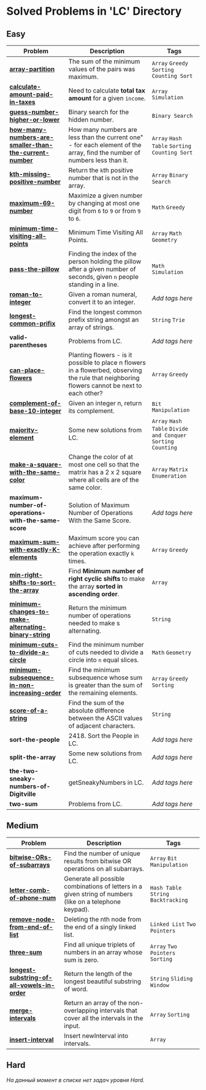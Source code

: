 # Solved Problems in 'LC' Directory

## Easy

| Problem                                                                                                                                                              | Description                                                                                                                                    | Tags                                                           |
|----------------------------------------------------------------------------------------------------------------------------------------------------------------------|------------------------------------------------------------------------------------------------------------------------------------------------|----------------------------------------------------------------|
| [**array-partition**](https://github.com/Cimba22/Algorithms/tree/main/LC/array-partition)                                                                            | The sum of the minimum values of the pairs was maximum.                                                                                        | `Array` `Greedy` `Sorting` `Counting Sort`                     |
| [**calculate-amount-paid-in-taxes**](https://github.com/Cimba22/Algorithms/tree/main/LC/calculate-amount-paid-in-taxes)                                              | Need to calculate **total tax amount** for a given `income`.                                                                                   | `Array` `Simulation`                                           |
| [**guess-number-higher-or-lower**](https://github.com/Cimba22/Algorithms/tree/main/LC/guess-number-higher-or-lower)                                                  | Binary search for the hidden number.                                                                                                           | `Binary Search`                                                |
| [**how-many-numbers-are-smaller-than-the-current-number**](https://github.com/Cimba22/Algorithms/tree/main/LC/how-many--numbers-are-smaller-then-the-current-number) | How many numbers are less than the current one" - for each element of the array, find the number of numbers less than it.                      | `Array` `Hash Table` `Sorting` `Counting Sort`                 |
| [**kth-missing-positive-number**](https://github.com/Cimba22/Algorithms/tree/main/LC/kth-missing-positive-number)                                                    | Return the `k`th positive number that is not in the array.                                                                                     | `Array` `Binary Search`                                        |
| [**maximum-69-number**](https://github.com/Cimba22/Algorithms/tree/main/LC/maximum-69-number)                                                                        | Maximize a given number by changing at most one digit from `6` to `9` or from `9` to `6`.                                                      | `Math` `Greedy`                                                |
| [**minimum-time-visiting-all-points**](https://github.com/Cimba22/Algorithms/tree/main/LC/minimum-time-visiting-all-points)                                          | Minimum Time Visiting All Points.                                                                                                              | `Array` `Math` `Geometry`                                      |
| [**pass-the-pillow**](https://github.com/Cimba22/Algorithms/tree/main/LC/pass-the-pillow)                                                                            | Finding the index of the person holding the pillow after a given number of seconds, given `n` people standing in a line.                       | `Math` `Simulation`                                            |
| [**roman-to-integer**](https://github.com/Cimba22/Algorithms/tree/main/LC/roman-to-integer)                                                                          | Given a roman numeral, convert it to an integer.                                                                                               | _Add tags here_                                                |
| [**longest-common-prifix**](https://github.com/Cimba22/Algorithms/tree/main/LC/longest-common-prifix)                                                                | Find the longest common prefix string amongst an array of strings.                                                                             | `String` `Trie`                                                |
| **valid-parentheses**                                                                                                                                                | Problems from LC.                                                                                                                              | _Add tags here_                                                |
| [**can-place-flowers**](https://github.com/Cimba22/Algorithms/tree/main/LC/can-place-flowers)                                                                        | Planting flowers - is it possible to place n flowers in a flowerbed, observing the rule that neighboring flowers cannot be next to each other? | `Array` `Greedy`                                               |
| [**complement-of-base-10-integer**](https://github.com/Cimba22/Algorithms/tree/main/LC/complement-of-base-10-integer)                                                | Given an integer n, return its complement.                                                                                                     | `Bit Manipulation`                                             |
| [**majority-element**](https://github.com/Cimba22/Algorithms/tree/main/LC/majority-element)                                                                          | Some new solutions from LC.                                                                                                                    | `Array` `Hash Table` `Divide and Conquer` `Sorting` `Counting` |
| [**make-a-square-with-the-same-color**](https://github.com/Cimba22/Algorithms/tree/main/LC/make-a-square-with-the-same-color)                                        | Change the color of at most one cell so that the matrix has a 2 x 2 square where all cells are of the same color.                              | `Array` `Matrix` `Enumeration`                                 |
| **maximum-number-of-operations-with-the-same-score**                                                                                                                 | Solution of Maximum Number of Operations With the Same Score.                                                                                  | _Add tags here_                                                |
| [**maximum-sum-with-exactly-K-elements**](https://github.com/Cimba22/Algorithms/tree/main/LC/maximum-sum-with-exactly-K-elements)                                    | Maximum score you can achieve after performing the operation exactly `k` times.                                                                | `Array` `Greedy`                                               |
| [**min-right-shifts-to-sort-the-array**](https://github.com/Cimba22/Algorithms/tree/main/LC/min-right-shifts-to-sort-the-array)                                      | Find **Minimum number of right cyclic shifts** to make the array **sorted in ascending order**.                                                | `Array`                                                        |
| [**minimum-changes-to-make-alternating-binary-string**](https://github.com/Cimba22/Algorithms/tree/main/LC/minimum-changes-to-make-alternating-binary-string)        | Return the minimum number of operations needed to make s alternating.                                                                          | `String`                                                       |
| [**minimum-cuts-to-divide-a-circle**](https://github.com/Cimba22/Algorithms/tree/main/LC/minimum-cuts-to-divide-a-circle)                                            | Find the minimum number of cuts needed to divide a circle into `n` equal slices.                                                               | `Math` `Geometry`                                              |
| [**minimum-subsequence-in-non-increasing-order**](https://github.com/Cimba22/Algorithms/tree/main/LC/minimum-subsequence-in-non-Increasing-order)                    | Find the minimum subsequence whose sum is greater than the sum of the remaining elements.                                                      | `Array` `Greedy` `Sorting`                                     |
| [**score-of-a-string**](https://github.com/Cimba22/Algorithms/tree/main/LC/score-of-a-string)                                                                        | Find the sum of the absolute difference between the ASCII values of adjacent characters.                                                       | `String`                                                       |
| **sort-the-people**                                                                                                                                                  | 2418. Sort the People in LC.                                                                                                                   | _Add tags here_                                                |
| **split-the-array**                                                                                                                                                  | Some new solutions from LC.                                                                                                                    | _Add tags here_                                                |
| **the-two-sneaky-numbers-of-Digitville**                                                                                                                             | getSneakyNumbers in LC.                                                                                                                        | _Add tags here_                                                |
| **two-sum**                                                                                                                                                          | Problems from LC.                                                                                                                              | _Add tags here_                                                |
## Medium

| Problem                                                                                                                                     | Description                                                                                              | Tags                                 |
|---------------------------------------------------------------------------------------------------------------------------------------------|----------------------------------------------------------------------------------------------------------|--------------------------------------|
| [**bitwise-ORs-of-subarrays**](https://github.com/Cimba22/Algorithms/tree/main/LC/bitwise-ORs-of-subarrays)                                 | Find the number of unique results from bitwise OR operations on all subarrays.                           | `Array` `Bit Manipulation`           |
| [**letter-comb-of-phone-num**](https://github.com/Cimba22/Algorithms/tree/main/LC/letter-comb-of-phone-num)                                 | Generate all possible combinations of letters in a given string of numbers (like on a telephone keypad). | `Hash Table` `String` `Backtracking` |
| [**remove-node-from-end-of-list**](https://github.com/Cimba22/Algorithms/tree/main/LC/remove-node-from-end-of-list)                         | Deleting the nth node from the end of a singly linked list.                                              | `Linked List` `Two Pointers`         |
| [**three-sum**](https://github.com/Cimba22/Algorithms/tree/main/LC/three-sum)                                                               | Find all unique triplets of numbers in an array whose sum is zero.                                       | `Array` `Two Pointers` `Sorting`     |
| [**longest-substring-of-all-vowels-in-order**](https://github.com/Cimba22/Algorithms/tree/main/LC/longest-substring-of-all-vowels-in-order) | Return the length of the longest beautiful substring of word.                                            | `String` `Sliding Window`            |
| [**merge-intervals**](https://github.com/Cimba22/Algorithms/tree/main/LC/merge-intervals)                                                   | Return an array of the non-overlapping intervals that cover all the intervals in the input.              | `Array` `Sorting`                    |
| [**insert-interval**](https://github.com/Cimba22/Algorithms/tree/main/LC/insert-interval)                                                   | Insert newInterval into intervals.                                                                       | `Array`                              |


## Hard

*На данный момент в списке нет задач уровня Hard.*

